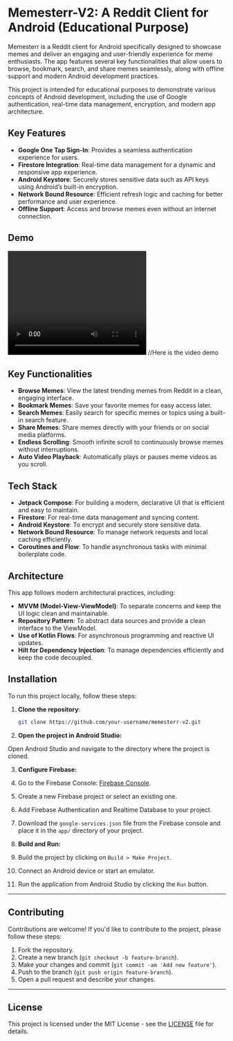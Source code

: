 # Memesterr-V2: A Reddit Client for Android (Educational Purpose)

Memesterr is a Reddit client for Android specifically designed to showcase memes and deliver an engaging and user-friendly experience for meme enthusiasts. The app features several key functionalities that allow users to browse, bookmark, search, and share memes seamlessly, along with offline support and modern Android development practices.

This project is intended for educational purposes to demonstrate various concepts of Android development, including the use of Google authentication, real-time data management, encryption, and modern app architecture.

## Key Features

- **Google One Tap Sign-In**: Provides a seamless authentication experience for users.
- **Firestore Integration**: Real-time data management for a dynamic and responsive app experience.
- **Android Keystore**: Securely stores sensitive data such as API keys using Android’s built-in encryption.
- **Network Bound Resource**: Efficient refresh logic and caching for better performance and user experience.
- **Offline Support**: Access and browse memes even without an internet connection.

## Demo
 <video width="320" height="240" src="https://github.com/user-attachments/assets/1d9580bc-9cdc-423d-a718-fb96cbc52e3d" type="video/mp4"> Your browser does not support the video tag. </video>
//Here is the video demo

## Key Functionalities

- **Browse Memes**: View the latest trending memes from Reddit in a clean, engaging interface.
- **Bookmark Memes**: Save your favorite memes for easy access later.
- **Search Memes**: Easily search for specific memes or topics using a built-in search feature.
- **Share Memes**: Share memes directly with your friends or on social media platforms.
- **Endless Scrolling**: Smooth infinite scroll to continuously browse memes without interruptions.
- **Auto Video Playback**: Automatically plays or pauses meme videos as you scroll.

## Tech Stack

- **Jetpack Compose**: For building a modern, declarative UI that is efficient and easy to maintain.
- **Firestore**: For real-time data management and syncing content.
- **Android Keystore**: To encrypt and securely store sensitive data.
- **Network Bound Resource**: To manage network requests and local caching efficiently.
- **Coroutines and Flow**: To handle asynchronous tasks with minimal boilerplate code.

## Architecture

This app follows modern architectural practices, including:

- **MVVM (Model-View-ViewModel)**: To separate concerns and keep the UI logic clean and maintainable.
- **Repository Pattern**: To abstract data sources and provide a clean interface to the ViewModel.
- **Use of Kotlin Flows**: For asynchronous programming and reactive UI updates.
- **Hilt for Dependency Injection**: To manage dependencies efficiently and keep the code decoupled.

## Installation

To run this project locally, follow these steps:

1. **Clone the repository**:
   ```bash
   git clone https://github.com/your-username/memesterr-v2.git
   ```
2. **Open the project in Android Studio:**

Open Android Studio and navigate to the directory where the project is cloned.

3. **Configure Firebase:**

1. Go to the Firebase Console: [Firebase Console](https://console.firebase.google.com/).
2. Create a new Firebase project or select an existing one.
3. Add Firebase Authentication and Realtime Database to your project.
4. Download the `google-services.json` file from the Firebase console and place it in the `app/` directory of your project.

4. **Build and Run:**

1. Build the project by clicking on `Build > Make Project`.
2. Connect an Android device or start an emulator.
3. Run the application from Android Studio by clicking the `Run` button.

---

## Contributing

Contributions are welcome! If you'd like to contribute to the project, please follow these steps:

1. Fork the repository.
2. Create a new branch (`git checkout -b feature-branch`).
3. Make your changes and commit (`git commit -am 'Add new feature'`).
4. Push to the branch (`git push origin feature-branch`).
5. Open a pull request and describe your changes.

---

## License

This project is licensed under the MIT License - see the [LICENSE](LICENSE) file for details.
